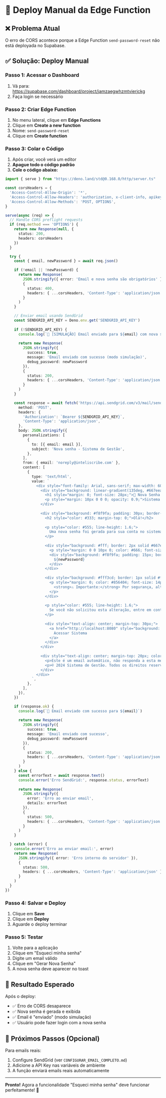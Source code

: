 # 🚀 Deploy Manual da Edge Function

## ❌ Problema Atual
O erro de CORS acontece porque a Edge Function `send-password-reset` não está deployada no Supabase.

## ✅ Solução: Deploy Manual

### Passo 1: Acessar o Dashboard
1. Vá para: https://supabase.com/dashboard/project/jamzaegwhzmtvierjckg
2. Faça login se necessário

### Passo 2: Criar Edge Function
1. No menu lateral, clique em **Edge Functions**
2. Clique em **Create a new function**
3. Nome: `send-password-reset`
4. Clique em **Create function**

### Passo 3: Colar o Código
1. Após criar, você verá um editor
2. **Apague todo o código padrão**
3. **Cole o código abaixo:**

```typescript
import { serve } from "https://deno.land/std@0.168.0/http/server.ts"

const corsHeaders = {
  'Access-Control-Allow-Origin': '*',
  'Access-Control-Allow-Headers': 'authorization, x-client-info, apikey, content-type',
  'Access-Control-Allow-Methods': 'POST, OPTIONS',
}

serve(async (req) => {
  // Handle CORS preflight requests
  if (req.method === 'OPTIONS') {
    return new Response(null, { 
      status: 200,
      headers: corsHeaders 
    })
  }

  try {
    const { email, newPassword } = await req.json()

    if (!email || !newPassword) {
      return new Response(
        JSON.stringify({ error: 'Email e nova senha são obrigatórios' }),
        { 
          status: 400, 
          headers: { ...corsHeaders, 'Content-Type': 'application/json' } 
        }
      )
    }

    // Enviar email usando SendGrid
    const SENDGRID_API_KEY = Deno.env.get('SENDGRID_API_KEY')
    
    if (!SENDGRID_API_KEY) {
      console.log(`📧 [SIMULAÇÃO] Email enviado para ${email} com nova senha: ${newPassword}`)
      
      return new Response(
        JSON.stringify({ 
          success: true, 
          message: 'Email enviado com sucesso (modo simulação)',
          debug_password: newPassword 
        }),
        { 
          status: 200, 
          headers: { ...corsHeaders, 'Content-Type': 'application/json' } 
        }
      )
    }

    const response = await fetch('https://api.sendgrid.com/v3/mail/send', {
      method: 'POST',
      headers: {
        'Authorization': `Bearer ${SENDGRID_API_KEY}`,
        'Content-Type': 'application/json',
      },
      body: JSON.stringify({
        personalizations: [
          {
            to: [{ email: email }],
            subject: 'Nova senha - Sistema de Gestão',
          },
        ],
        from: { email: 'noreply@inteliscribe.com' },
        content: [
          {
            type: 'text/html',
            value: `
              <div style="font-family: Arial, sans-serif; max-width: 600px; margin: 0 auto; padding: 20px;">
                <div style="background: linear-gradient(135deg, #667eea 0%, #764ba2 100%); color: white; padding: 30px; text-align: center; border-radius: 10px 10px 0 0;">
                  <h1 style="margin: 0; font-size: 28px;">🔐 Nova Senha Gerada</h1>
                  <p style="margin: 10px 0 0 0; opacity: 0.9;">Sistema de Gestão</p>
                </div>
                
                <div style="background: #f8f9fa; padding: 30px; border-radius: 0 0 10px 10px; border: 1px solid #e9ecef;">
                  <h2 style="color: #333; margin-top: 0;">Olá!</h2>
                  
                  <p style="color: #555; line-height: 1.6;">
                    Uma nova senha foi gerada para sua conta no sistema.
                  </p>
                  
                  <div style="background: #fff; border: 2px solid #667eea; border-radius: 8px; padding: 20px; margin: 20px 0; text-align: center;">
                    <p style="margin: 0 0 10px 0; color: #666; font-size: 14px;">Sua nova senha:</p>
                    <div style="background: #f8f9fa; padding: 15px; border-radius: 5px; font-family: 'Courier New', monospace; font-size: 18px; font-weight: bold; color: #333; letter-spacing: 2px;">
                      ${newPassword}
                    </div>
                  </div>
                  
                  <div style="background: #fff3cd; border: 1px solid #ffeaa7; border-radius: 5px; padding: 15px; margin: 20px 0;">
                    <p style="margin: 0; color: #856404; font-size: 14px;">
                      <strong>⚠️ Importante:</strong> Por segurança, altere esta senha após fazer login no sistema.
                    </p>
                  </div>
                  
                  <p style="color: #555; line-height: 1.6;">
                    Se você não solicitou esta alteração, entre em contato conosco imediatamente.
                  </p>
                  
                  <div style="text-align: center; margin-top: 30px;">
                    <a href="http://localhost:8080" style="background: linear-gradient(135deg, #667eea 0%, #764ba2 100%); color: white; padding: 12px 30px; text-decoration: none; border-radius: 25px; display: inline-block; font-weight: bold;">
                      Acessar Sistema
                    </a>
                  </div>
                </div>
                
                <div style="text-align: center; margin-top: 20px; color: #999; font-size: 12px;">
                  <p>Este é um email automático, não responda a esta mensagem.</p>
                  <p>© 2024 Sistema de Gestão. Todos os direitos reservados.</p>
                </div>
              </div>
            `,
          },
        ],
      }),
    })

    if (response.ok) {
      console.log(`📧 Email enviado com sucesso para ${email}`)
      
      return new Response(
        JSON.stringify({ 
          success: true, 
          message: 'Email enviado com sucesso',
          debug_password: newPassword 
        }),
        { 
          status: 200, 
          headers: { ...corsHeaders, 'Content-Type': 'application/json' } 
        }
      )
    } else {
      const errorText = await response.text()
      console.error('Erro SendGrid:', response.status, errorText)
      
      return new Response(
        JSON.stringify({ 
          error: 'Erro ao enviar email',
          details: errorText 
        }),
        { 
          status: 500, 
          headers: { ...corsHeaders, 'Content-Type': 'application/json' } 
        }
      )
    }

  } catch (error) {
    console.error('Erro ao enviar email:', error)
    return new Response(
      JSON.stringify({ error: 'Erro interno do servidor' }),
      { 
        status: 500, 
        headers: { ...corsHeaders, 'Content-Type': 'application/json' } 
      }
    )
  }
})
```

### Passo 4: Salvar e Deploy
1. Clique em **Save**
2. Clique em **Deploy**
3. Aguarde o deploy terminar

### Passo 5: Testar
1. Volte para a aplicação
2. Clique em "Esqueci minha senha"
3. Digite um email válido
4. Clique em "Gerar Nova Senha"
5. A nova senha deve aparecer no toast

## 🎯 Resultado Esperado

Após o deploy:
- ✅ Erro de CORS desaparece
- ✅ Nova senha é gerada e exibida
- ✅ Email é "enviado" (modo simulação)
- ✅ Usuário pode fazer login com a nova senha

## 🔧 Próximos Passos (Opcional)

Para emails reais:
1. Configure SendGrid (ver `CONFIGURAR_EMAIL_COMPLETO.md`)
2. Adicione a API Key nas variáveis de ambiente
3. A função enviará emails reais automaticamente

---

**Pronto!** Agora a funcionalidade "Esqueci minha senha" deve funcionar perfeitamente! 🎉
